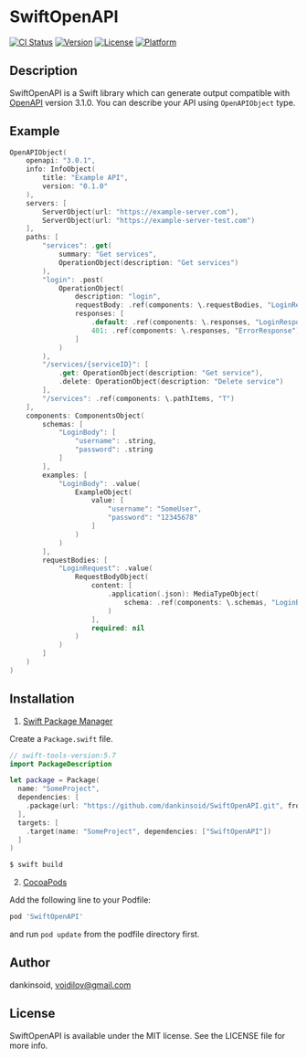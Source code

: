 # SwiftOpenAPI

[![CI Status](https://img.shields.io/travis/dankinsoid/SwiftOpenAPI.svg?style=flat)](https://travis-ci.org/dankinsoid/SwiftOpenAPI)
[![Version](https://img.shields.io/cocoapods/v/SwiftOpenAPI.svg?style=flat)](https://cocoapods.org/pods/SwiftOpenAPI)
[![License](https://img.shields.io/cocoapods/l/SwiftOpenAPI.svg?style=flat)](https://cocoapods.org/pods/SwiftOpenAPI)
[![Platform](https://img.shields.io/cocoapods/p/SwiftOpenAPI.svg?style=flat)](https://cocoapods.org/pods/SwiftOpenAPI)


## Description
SwiftOpenAPI is a Swift library which can generate output compatible with [OpenAPI](https://swagger.io/specification/) version 3.1.0. You can describe your API using `OpenAPIObject` type.

## Example
```swift
OpenAPIObject(
    openapi: "3.0.1",
    info: InfoObject(
        title: "Example API",
        version: "0.1.0"
    ),
    servers: [
        ServerObject(url: "https://example-server.com"),
        ServerObject(url: "https://example-server-test.com")
    ],
    paths: [
        "services": .get(
            summary: "Get services",
            OperationObject(description: "Get services")
        ),
        "login": .post(
            OperationObject(
                description: "login",
                requestBody: .ref(components: \.requestBodies, "LoginRequest"),
                responses: [
                    .default: .ref(components: \.responses, "LoginResponse"),
                    401: .ref(components: \.responses, "ErrorResponse")
                ]
            )
        ),
        "/services/{serviceID}": [
            .get: OperationObject(description: "Get service"),
            .delete: OperationObject(description: "Delete service")
        ],
        "/services": .ref(components: \.pathItems, "T")
    ],
    components: ComponentsObject(
        schemas: [
            "LoginBody": [
                "username": .string,
                "password": .string
            ]
        ],
        examples: [
            "LoginBody": .value(
                ExampleObject(
                    value: [
                        "username": "SomeUser",
                        "password": "12345678"
                    ]
                )
            )
        ],
        requestBodies: [
            "LoginRequest": .value(
                RequestBodyObject(
                    content: [
                        .application(.json): MediaTypeObject(
                            schema: .ref(components: \.schemas, "LoginBody")
                        )
                    ],
                    required: nil
                )
            )
        ]
    )
)

```
 
## Installation

1. [Swift Package Manager](https://github.com/apple/swift-package-manager)

Create a `Package.swift` file.
```swift
// swift-tools-version:5.7
import PackageDescription

let package = Package(
  name: "SomeProject",
  dependencies: [
    .package(url: "https://github.com/dankinsoid/SwiftOpenAPI.git", from: "1.16.0")
  ],
  targets: [
    .target(name: "SomeProject", dependencies: ["SwiftOpenAPI"])
  ]
)
```
```ruby
$ swift build
```

2.  [CocoaPods](https://cocoapods.org)

Add the following line to your Podfile:
```ruby
pod 'SwiftOpenAPI'
```
and run `pod update` from the podfile directory first.

## Author

dankinsoid, voidilov@gmail.com

## License

SwiftOpenAPI is available under the MIT license. See the LICENSE file for more info.
